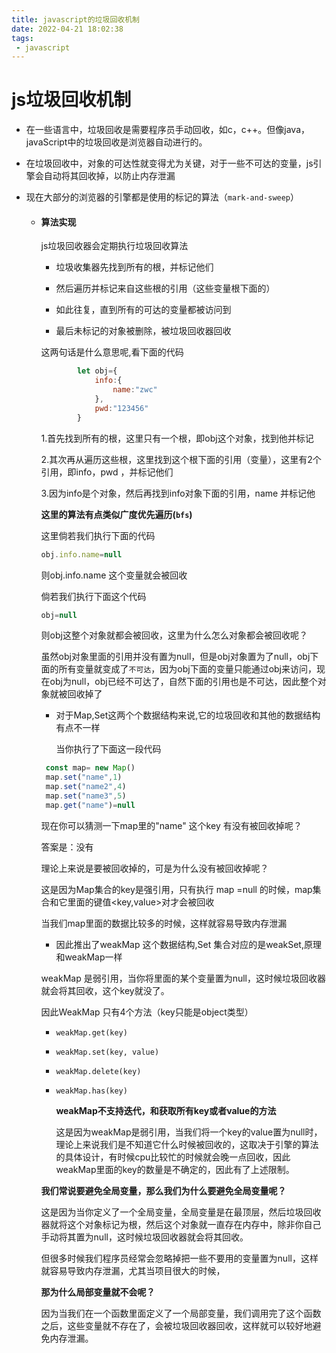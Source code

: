 ```yaml
---
title: javascript的垃圾回收机制
date: 2022-04-21 18:02:38
tags:
 - javascript
---
```


# js垃圾回收机制

- 在一些语言中，垃圾回收是需要程序员手动回收，如c，c++。但像java，javaScript中的垃圾回收是浏览器自动进行的。

- 在垃圾回收中，对象的可达性就变得尤为关键，对于一些不可达的变量，js引擎会自动将其回收掉，以防止内存泄漏

- 现在大部分的浏览器的引擎都是使用的标记的算法（`mark-and-sweep`）
 
  <!-- more -->

  - #### 算法实现

    js垃圾回收器会定期执行垃圾回收算法

    - 垃圾收集器先找到所有的根，并标记他们
    - 然后遍历并标记来自这些根的引用（这些变量根下面的）
    - 如此往复，直到所有的可达的变量都被访问到

    - 最后未标记的对象被删除，被垃圾回收器回收

    这两句话是什么意思呢,看下面的代码

    ```javascript
    		let obj={
                info:{
                    name:"zwc"
                },
                pwd:"123456"
            }
    ```

    1.首先找到所有的根，这里只有一个根，即obj这个对象，找到他并标记

    2.其次再从遍历这些根，这里找到这个根下面的引用（变量），这里有2个引用，即info，pwd ，并标记他们

    3.因为info是个对象，然后再找到info对象下面的引用，name 并标记他

       ​      **这里的算法有点类似广度优先遍历(`bfs`)**

       

      这里倘若我们执行下面的代码

    ```javascript
    obj.info.name=null
    ```

    则obj.info.name 这个变量就会被回收

    倘若我们执行下面这个代码

    ```javascript
    obj=null
    ```

     则obj这整个对象就都会被回收，这里为什么怎么对象都会被回收呢？

    ​     虽然obj对象里面的引用并没有置为null，但是obj对象置为了null，obj下面的所有变量就变成了`不可达`，因为obj下面的变量只能通过obj来访问，现在obj为null，obj已经不可达了，自然下面的引用也是不可达，因此整个对象就被回收掉了 

    - 对于Map,Set这两个个数据结构来说,它的垃圾回收和其他的数据结构有点不一样

       当你执行了下面这一段代码

    ```javascript
     const map= new Map()
     map.set("name",1)
     map.set("name2",4)
     map.set("name3",5)
     map.get("name")=null
    ```

    现在你可以猜测一下map里的"name" 这个key 有没有被回收掉呢？

    答案是：没有

    理论上来说是要被回收掉的，可是为什么没有被回收掉呢？

    这是因为Map集合的key是强引用，只有执行 map =null 的时候，map集合和它里面的键值<key,value>对才会被回收

    当我们map里面的数据比较多的时候，这样就容易导致内存泄漏

    - 因此推出了weakMap 这个数据结构,Set 集合对应的是weakSet,原理和weakMap一样

    weakMap 是弱引用，当你将里面的某个变量置为null，这时候垃圾回收器就会将其回收，这个key就没了。

    因此WeakMap 只有4个方法（key只能是object类型）

    - `weakMap.get(key)`

    - `weakMap.set(key, value)`

    - `weakMap.delete(key)`

    - `weakMap.has(key)`

      **weakMap不支持迭代，和获取所有key或者value的方法**

      ​      这是因为weakMap是弱引用，当我们将一个key的value置为null时，理论上来说我们是不知道它什么时候被回收的，这取决于引擎的算法的具体设计，有时候cpu比较忙的时候就会晚一点回收，因此weakMap里面的key的数量是不确定的，因此有了上述限制。

    **我们常说要避免全局变量，那么我们为什么要避免全局变量呢？**

    ​        这是因为当你定义了一个全局变量，全局变量是在最顶层，然后垃圾回收器就将这个对象标记为根，然后这个对象就一直存在内存中，除非你自己手动将其置为null，这时候垃圾回收器就会将其回收。

    ​       但很多时候我们程序员经常会忽略掉把一些不要用的变量置为null，这样就容易导致内存泄漏，尤其当项目很大的时候，

    **那为什么局部变量就不会呢？**

    ​       因为当我们在一个函数里面定义了一个局部变量，我们调用完了这个函数之后，这些变量就不存在了，会被垃圾回收器回收，这样就可以较好地避免内存泄漏。

    
